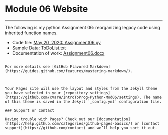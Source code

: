 # Module 06 Website
---




The following is my python Assignment 06: reorganizing legacy code using inherited function names.

- Code file:
  [May 20, 2020: Assignment06.py](https://github.com/cVarW/IntroToProg-Python-Mod06/blob/master/Assignment06.py)
- Sample Data:
[              ToDoList.txt](https://github.com/cVarW/IntroToProg-Python-Mod06/blob/master/ToDoFile.txt)
- Documentation of work:
[              Assignment06.docx](https://github.com/cVarW/IntroToProg-Python-Mod06/blob/master/Assignment06.docx)











```

For more details see [GitHub Flavored Markdown](https://guides.github.com/features/mastering-markdown/).



Your Pages site will use the layout and styles from the Jekyll theme you have selected in your [repository settings](https://github.com/cVarW/IntroToProg-Python-Mod06/settings). The name of this theme is saved in the Jekyll `_config.yml` configuration file.

### Support or Contact

Having trouble with Pages? Check out our [documentation](https://help.github.com/categories/github-pages-basics/) or [contact support](https://github.com/contact) and we’ll help you sort it out.
